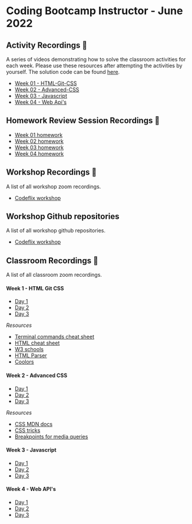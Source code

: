# Coding Bootcamp Instructor - June 2022

## Activity Recordings 🎥

A series of videos demonstrating how to solve the classroom activities for each week. Please use these resources after attempting the activities by yourself. The solution code can be found [here](./activity-solutions/).

- [Week 01 - HTML-Git-CSS](https://drive.google.com/drive/folders/10F3cj2sPDgIlFnVRxQekSWIVD0LE6zfQ?usp=sharing)
- [Week 02 - Advanced-CSS](https://drive.google.com/drive/folders/1FXquhcR2p39H-GbT6o4-ZL3IutJyPXz6?usp=sharing)
- [Week 03 - Javascript](https://drive.google.com/drive/folders/1gP4TS-0LyB9-MkrL7dib9ZAW5x6LyI9t?usp=sharing)
- [Week 04 - Web Api's](https://drive.google.com/drive/folders/1E8El5rcsHeAk2KJmk6opCeU4EqvQckz8?usp=sharing)

## Homework Review Session Recordings 🎥

- [Week 01 homework](https://zoom.us/rec/share/YsRnlh9yADHgjHmdHy5_ibs3jOURM09Krm8XnfprwB5ZnQ6w1N0vZW9Bt_WOK3Z1.PRyZ8otnZb9mj1Sm?startTime=1648832726000)
- [Week 02 homework](https://zoom.us/rec/share/LIPT9EdN4hPCt0R6q33QTrHq9EeokULfTFeZON3FQtYTp30xW_waFSax0U2vhxBE._NWlEGOVd72U7tFf?startTime=1649439075000)
- [Week 03 homework](https://zoom.us/rec/share/1XZEs_dgQkDWFoiT0bOe3G9nTyiFWTXfKsIQRsgjtDB4HF9HA_Ab1WnJ_aq6EFFu.NefsBfhFlLCDPJq2?startTime=1650043883000)
- [Week 04 homework](https://zoom.us/rec/play/D1NQxuVYFVGViiM_1OJx95TN1ALgXAkh52BqDSDue_qbGjQNgLTsUHAKHh7lTDZUyqiD1hEmaTE8tQbi.1mrOe5lNofl0mN4j?startTime=1650648857000)

## Workshop Recordings 🎥

A list of all workshop zoom recordings.

- [Codeflix workshop](https://zoom.us/rec/play/_er2XkVA2Vu4hHtSjhkt3exINutfOj8K1uk5CyfGoDaDfyLFZ0LNTKvEqgHVbmcIFRDW5GOtieC0l7MA.ydsARTqonah-WZjJ?startTime=1649698282000)

## Workshop Github repositories

A list of all workshop github repositories.

- [Codeflix workshop](https://github.com/surajverma2587/codeflix-2022)

## Classroom Recordings 🎥

A list of all classroom zoom recordings.

#### Week 1 - HTML Git CSS

- [Day 1](https://zoom.us/rec/playtP-6GZci4fTfHR-G4o291QOzqcZF2aIpZMOz67k4-OrS0l5l3r1cDlKNvScarWINZHHFgKP40q83iCcLy4w2b43trJTYLIiX)
- [Day 2](https://zoom.us/rec/play/5ZLBaxksgfE4G2p8Ws82l_Dld_u9Bv7WwaqRuvPRQBL5BwlIJg6yyg5qVhmPM5XP1TIK6hzTvP88l8Xq._I-XqbA4W0Q4X4Na)
- [Day 3](https://zoom.us/rec/play/Pel4xN4BYS0USytWDVj7TF53gx4js6mqonEZW2iiJC-4cpmQHCpZSIfeJqGkhiQ6vWp7144ZMiKXwZ1d.d5-2LxLRUsyM8YZh)

_Resources_

- [Terminal commands cheat sheet](https://www.malikbrowne.com/blog/helpful-terminal-commands)
- [HTML cheat sheet](https://web.stanford.edu/group/csp/cs21/htmlcheatsheet.pdf)
- [W3 schools](https://www.w3schools.com/html/default.asp)
- [HTML Parser](https://www.freeformatter.com/html-validator.html)
- [Coolors](https://coolors.co)

#### Week 2 - Advanced CSS

- [Day 1](https://zoom.us/rec/play/cD02t7jstEfTpKoMcwyqKESt0lY1gi-5cwQj905wpsXfUT8FKzOrTys207Auj3pt5UnR6cb9b90PaE2C.gyl-X4Ecgm3XIL22)
- [Day 2](https://zoom.us/rec/play/OwmiBOFHTHiQ6ZgjnTUwY2OKaLMoNByDIQ1wmyMZgAIzQqMjnso0hyUdwmwNfaBffE9VtlnMk8u9baYI.0KxNa_IIzm7kKSPJ)
- [Day 3](https://zoom.us/rec/play/jAnab51pCsn-tyFXJPIxEevF1Zs-Qavg6p1P9kDso-efKJYkT5M-dTy0H_6jJOnbb8cIRNIibV67lOEt.KXMFAkcP7F6oAOML)

_Resources_

- [CSS MDN docs](https://developer.mozilla.org/en-US/docs/Web/CSS)
- [CSS tricks](https://css-tricks.com/snippets/css/a-guide-to-flexbox/)
- [Breakpoints for media queries](https://getbootstrap.com/docs/5.0/layout/breakpoints/)

#### Week 3 - Javascript

- [Day 1](https://zoom.us/rec/play/HvQJw1yAxRKIAPXaoSwitUk2QoI1kLtxm1di8RfWaHnOzRSCXsHnlw61UIo971kf1EUuSspAR61RmFvF.dokvHMPi-augk96w)
- [Day 2](https://zoom.us/rec/play/IDwPxYnbB7uFKguVWaXwM_CM-epu7AfqTDdPKHQWFRhDbE2U0DYIn3ch6Z_6rluU8sfpZBytxSn9pYw6.-4S3MWdP2jYeIDJg)
- [Day 3](https://zoom.us/rec/play/j6Ju1Dp5TM-pT2tF257vfBi_VA9wt3VEgWPK7QOfGPSu2JHVL9wLYbk8jNGmeWdkm3F2tauLsrU_mWKw.pT1VXbIiYe7yOqpr)

#### Week 4 - Web API's

- [Day 1](https://zoom.us/rec/play/aQr3YXBthYUIUKhl11oOCqrwfS3701Wd4ZVg0TzW56-nZhTa-6QQ_GyQFvJvGs7XNDDQ8Tvcx1pMFeat.KVWC8BapEAuVLV6-)
- [Day 2](https://zoom.us/rec/play/rg_VOXgWo0ZVMZikFdBLWq_Dudm3tq0ovcfWMNJORcfF_a2KHMfj8U_m8musGDh5j7aOZCO2M8eJ8GY.jZzg389DLfL6EGZ5)
- [Day 3](https://zoom.us/rec/play/J50nKcwA0x-BqtQ1BVjnpzq6AFkwjQhyhmRcnoih8VWKqGD4_7_8C2U3PsrO-IRJlIZe-qhr2HGdSII.t6TbuCOCGh6ixxEx)
